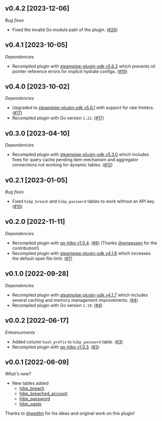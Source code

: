 ## v0.4.2 [2023-12-06]

_Bug fixes_

- Fixed the invalid Go module path of the plugin. ([#26](https://github.com/turbot/steampipe-plugin-hibp/pull/26))

## v0.4.1 [2023-10-05]

_Dependencies_

- Recompiled plugin with [steampipe-plugin-sdk v5.6.2](https://github.com/turbot/steampipe-plugin-sdk/blob/main/CHANGELOG.md#v562-2023-10-03) which prevents nil pointer reference errors for implicit hydrate configs. ([#19](https://github.com/turbot/steampipe-plugin-hibp/pull/19))

## v0.4.0 [2023-10-02]

_Dependencies_

- Upgraded to [steampipe-plugin-sdk v5.6.1](https://github.com/turbot/steampipe-plugin-sdk/blob/main/CHANGELOG.md#v561-2023-09-29) with support for rate limiters. ([#17](https://github.com/turbot/steampipe-plugin-hibp/pull/17))
- Recompiled plugin with Go version `1.21`. ([#17](https://github.com/turbot/steampipe-plugin-hibp/pull/17))

## v0.3.0 [2023-04-10]

_Dependencies_

- Recompiled plugin with [steampipe-plugin-sdk v5.3.0](https://github.com/turbot/steampipe-plugin-sdk/blob/main/CHANGELOG.md#v530-2023-03-16) which includes fixes for query cache pending item mechanism and aggregator connections not working for dynamic tables. ([#12](https://github.com/turbot/steampipe-plugin-hibp/pull/12))

## v0.2.1 [2023-01-05]

_Bug fixes_

- Fixed `hibp_breach` and `hibp_password` tables to work without an API key. ([#10](https://github.com/turbot/steampipe-plugin-hibp/pull/10))

## v0.2.0 [2022-11-11]

_Dependencies_

- Recompiled plugin with [go-hibp v1.0.4](https://github.com/wneessen/go-hibp/releases/tag/v1.0.4). ([#6](https://github.com/turbot/steampipe-plugin-hibp/pull/6)) (Thanks [@wneessen](https://github.com/wneessen) for the contribution!)
- Recompiled plugin with [steampipe-plugin-sdk v4.1.8](https://github.com/turbot/steampipe-plugin-sdk/blob/main/CHANGELOG.md#v418-2022-09-08) which increases the default open file limit. ([#7](https://github.com/turbot/steampipe-plugin-hibp/pull/7))

## v0.1.0 [2022-09-28]

_Dependencies_

- Recompiled plugin with [steampipe-plugin-sdk v4.1.7](https://github.com/turbot/steampipe-plugin-sdk/blob/main/CHANGELOG.md#v417-2022-09-08) which includes several caching and memory management improvements. ([#4](https://github.com/turbot/steampipe-plugin-hibp/pull/4))
- Recompiled plugin with Go version `1.19`. ([#4](https://github.com/turbot/steampipe-plugin-hibp/pull/4))

## v0.0.2 [2022-06-17]

_Enhancements_

- Added column `hash_prefix` to `hibp_password` table. ([#3](https://github.com/turbot/steampipe-plugin-hibp/pull/3))
- Recompiled plugin with [go-hibp v1.0.3](https://github.com/wneessen/go-hibp/releases/tag/v1.0.3). ([#3](https://github.com/turbot/steampipe-plugin-hibp/pull/3))

## v0.0.1 [2022-06-09]

_What's new?_

- New tables added
  - [hibp_breach](https://hub.steampipe.io/plugins/turbot/hibp/tables/hibp_breach)
  - [hibp_breached_account](https://hub.steampipe.io/plugins/turbot/hibp/tables/hibp_breached_account)
  - [hibp_password](https://hub.steampipe.io/plugins/turbot/hibp/tables/hibp_password)
  - [hibp_paste](https://hub.steampipe.io/plugins/turbot/hibp/tables/hibp_paste)

Thanks to [@wedtm](https://github.com/wedtm) for his ideas and original work on this plugin!
